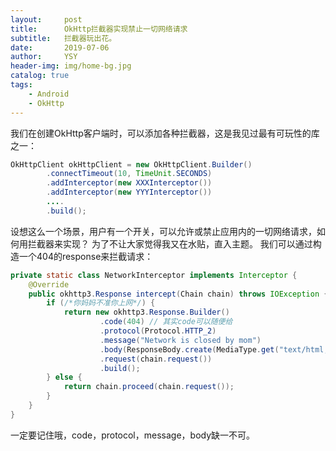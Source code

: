 ```yaml
---
layout:     post
title:      OkHttp拦截器实现禁止一切网络请求
subtitle:   拦截器玩出花。
date:       2019-07-06
author:     YSY
header-img: img/home-bg.jpg
catalog: true
tags:
    - Android
    - OkHttp
---
```


我们在创建OkHttp客户端时，可以添加各种拦截器，这是我见过最有可玩性的库之一：

```java
OkHttpClient okHttpClient = new OkHttpClient.Builder()
        .connectTimeout(10, TimeUnit.SECONDS)
        .addInterceptor(new XXXInterceptor())
        .addInterceptor(new YYYInterceptor())
        ....
        .build();
```

设想这么一个场景，用户有一个开关，可以允许或禁止应用内的一切网络请求，如何用拦截器来实现？
为了不让大家觉得我又在水贴，直入主题。
我们可以通过构造一个404的response来拦截请求：

```java
private static class NetworkInterceptor implements Interceptor {
    @Override
    public okhttp3.Response intercept(Chain chain) throws IOException {
        if (/*你妈妈不准你上网*/) {
            return new okhttp3.Response.Builder()
                    .code(404) // 其实code可以随便给
                    .protocol(Protocol.HTTP_2)
                    .message("Network is closed by mom")
                    .body(ResponseBody.create(MediaType.get("text/html; charset=utf-8"), "")) // 返回空页面
                    .request(chain.request())
                    .build();            
        } else {
            return chain.proceed(chain.request());                    
        }
    }
}
```

一定要记住哦，code，protocol，message，body缺一不可。
